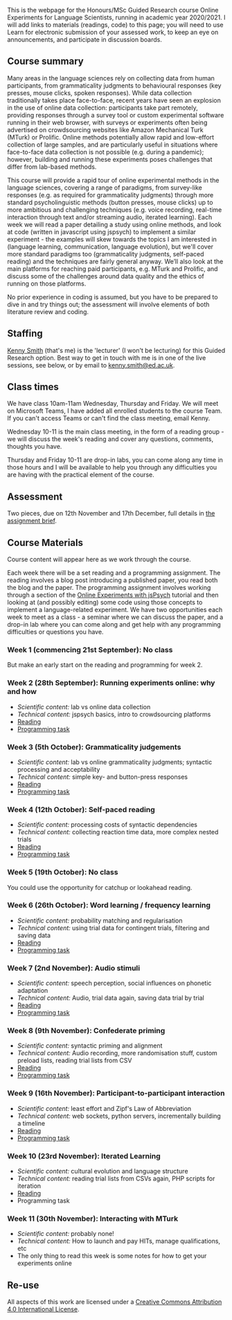 This is the webpage for the Honours/MSc Guided Research course Online Experiments for Language Scientists, running in academic year 2020/2021. I will add links to materials (readings, code) to this page; you will need to use Learn for electronic submission of your assessed work, to keep an eye on announcements, and participate in discussion boards.

## Course summary

Many areas in the language sciences rely on collecting data from human participants, from grammaticality judgments to behavioural responses (key presses, mouse clicks, spoken responses). While data collection traditionally takes place face-to-face, recent years have seen an explosion in the use of online data collection: participants take part remotely, providing responses through a survey tool or custom experimental software running in their web browser, with surveys or experiments often being advertised on crowdsourcing websites like Amazon Mechanical Turk (MTurk) or Prolific. Online methods potentially allow rapid and low-effort collection of large samples, and are particularly useful in situations where face-to-face data collection is not possible (e.g. during a pandemic); however, building and running these experiments poses challenges that differ from lab-based methods.

This course will provide a rapid tour of online experimental methods in the language sciences, covering a range of paradigms, from survey-like responses (e.g. as required for grammaticality judgments) through more standard psycholinguistic methods (button presses, mouse clicks) up to more ambitious and challenging techniques (e.g. voice recording, real-time interaction through text and/or streaming audio, iterated learning). Each week we will read a paper detailing a study using online methods, and look at code (written in javascript using jspsych) to implement a similar experiment - the examples will skew towards the topics I am interested in (language learning, communication, language evolution), but we'll cover more standard paradigms too (grammaticality judgments, self-paced reading) and the techniques are fairly general anyway. We’ll also look at the main platforms for reaching paid participants, e.g. MTurk and Prolific, and discuss some of the challenges around data quality and the ethics of running on those platforms.

No prior experience in coding is assumed, but you have to be prepared to dive in and try things out; the assessment will involve elements of both literature review and coding.

## Staffing

[Kenny Smith](http://www.lel.ed.ac.uk/~kenny/) (that's me) is the 'lecturer' (I won't be lecturing) for this Guided Research option. Best way to get in touch with me is in one of the live sessions, see below, or by email to [kenny.smith@ed.ac.uk](mailto:kenny.smith@ed.ac.uk).

## Class times

We have class 10am-11am Wednesday, Thursday and Friday. We will meet on Microsoft Teams, I have added all enrolled students to the course Team. If you can't access Teams or can't find the class meeting, email Kenny.

Wednesday 10-11 is the main class meeting, in the form of a reading group - we will discuss the week's reading and cover any questions, comments, thoughts you have.

Thursday and Friday 10-11 are drop-in labs, you can come along any time in those hours and I will be available to help you through any difficulties you are having with the practical element of the course.

## Assessment

Two pieces, due on 12th November and 17th December, full details in [the assignment brief](AssignmentBrief.pdf).

## Course Materials

Course content will appear here as we work through the course.

Each week there will be a set reading and a programming assignment. The reading involves a blog post introducing a published paper, you read both the blog and the paper. The programming assignment involves working through a section of the [Online Experiments with jsPsych](https://softdev.ppls.ed.ac.uk/online_experiments/index.html) tutorial and then looking at (and possibly editing) some code using those concepts to implement a language-related experiment. We have two opportunities each week to meet as a class - a seminar where we can discuss the paper, and a drop-in lab where you can come along and get help with any programming difficulties or questions you have.

### Week 1 (commencing 21st September): No class

But make an early start on the reading and programming for week 2.

### Week 2 (28th September): Running experiments online: why and how

- *Scientific content:* lab vs online data collection
- *Technical content:* jspsych basics, intro to crowdsourcing platforms
- [Reading](oels_reading_wk2.md)
- [Programming task](oels_practical_wk2.md)

### Week 3 (5th October): Grammaticality judgements

- *Scientific content:* lab vs online grammaticality judgments; syntactic processing and acceptability
- *Technical content:* simple key- and button-press responses
- [Reading](oels_reading_wk3.md)
- [Programming task](oels_practical_wk3.md)

### Week 4 (12th October): Self-paced reading

- *Scientific content:* processing costs of syntactic dependencies
- *Technical content:* collecting reaction time data, more complex nested trials
- [Reading](oels_reading_wk4.md)
- [Programming task](oels_practical_wk4.md)

### Week 5 (19th October): No class

You could use the opportunity for catchup or lookahead reading.

### Week 6 (26th October): Word learning / frequency learning

- *Scientific content:* probability matching and regularisation
- *Technical content:* using trial data for contingent trials, filtering and saving data
- [Reading](oels_reading_wk6.md)
- [Programming task](oels_practical_wk6.md)

### Week 7 (2nd November): Audio stimuli

- *Scientific content:* speech perception, social influences on phonetic adaptation
- *Technical content:* Audio, trial data again, saving data trial by trial
- [Reading](oels_reading_wk7.md)
- [Programming task](oels_practical_wk7.md)

### Week 8 (9th November): Confederate priming

- *Scientific content:* syntactic priming and alignment<br>
- *Technical content:*  Audio recording, more randomisation stuff, custom preload lists, reading trial lists from CSV
- [Reading](oels_reading_wk8.md)
- [Programming task](oels_practical_wk8.md)

### Week 9 (16th November): Participant-to-participant interaction

- *Scientific content:* least effort and Zipf's Law of Abbreviation
- *Technical content:* web sockets, python servers, incrementally building a timeline
- [Reading](oels_reading_wk9.md)
- [Programming task](oels_practical_wk9.md)

### Week 10 (23rd November): Iterated Learning

- *Scientific content:* cultural evolution and language structure
- *Technical content:* reading trial lists from CSVs again, PHP scripts for iteration
- [Reading](oels_reading_wk10.md)
- Programming task

### Week 11 (30th November): Interacting with MTurk

- *Scientific content:* probably none!
- *Technical content:* How to launch and pay HITs, manage qualifications, etc
- The only thing to read this week is some notes for how to get your experiments online

## Re-use

All aspects of this work are licensed under a [Creative Commons Attribution 4.0 International License](http://creativecommons.org/licenses/by/4.0/).
